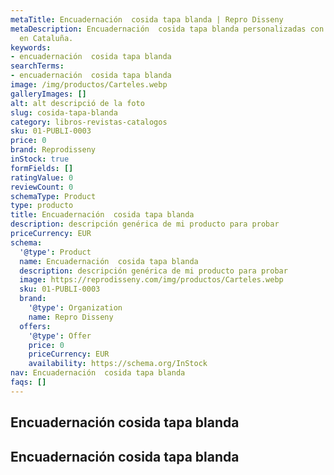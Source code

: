 ```yaml
---
metaTitle: Encuadernación  cosida tapa blanda | Repro Disseny
metaDescription: Encuadernación  cosida tapa blanda personalizadas con calidad profesional
  en Cataluña.
keywords:
- encuadernación  cosida tapa blanda
searchTerms:
- encuadernación  cosida tapa blanda
image: /img/productos/Carteles.webp
galleryImages: []
alt: alt descripció de la foto
slug: cosida-tapa-blanda
category: libros-revistas-catalogos
sku: 01-PUBLI-0003
price: 0
brand: Reprodisseny
inStock: true
formFields: []
ratingValue: 0
reviewCount: 0
schemaType: Product
type: producto
title: Encuadernación  cosida tapa blanda
description: descripción genérica de mi producto para probar
priceCurrency: EUR
schema:
  '@type': Product
  name: Encuadernación  cosida tapa blanda
  description: descripción genérica de mi producto para probar
  image: https://reprodisseny.com/img/productos/Carteles.webp
  sku: 01-PUBLI-0003
  brand:
    '@type': Organization
    name: Repro Disseny
  offers:
    '@type': Offer
    price: 0
    priceCurrency: EUR
    availability: https://schema.org/InStock
nav: Encuadernación  cosida tapa blanda
faqs: []
---
```


## Encuadernación  cosida tapa blanda

## Encuadernación  cosida tapa blanda
